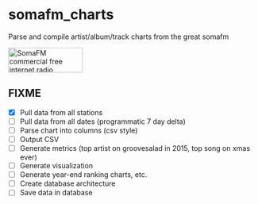 somafm_charts
=============

Parse and compile artist/album/track charts from the great somafm

<a href="http://somafm.com/"><img src="http://somafm.com/linktous/150x50sfm2_1.gif" alt="SomaFM commercial free internet radio" border=0 width=150 height=50 ></a>



FIXME
-----
- [x] Pull data from all stations
- [ ] Pull data from all dates (programmatic 7 day delta)
- [ ] Parse chart into columns (csv style)
- [ ] Output CSV
- [ ] Generate metrics (top artist on groovesalad in 2015, top song on xmas ever)
- [ ] Generate visualization
- [ ] Generate year-end ranking charts, etc.
- [ ] Create database architecture
- [ ] Save data in database